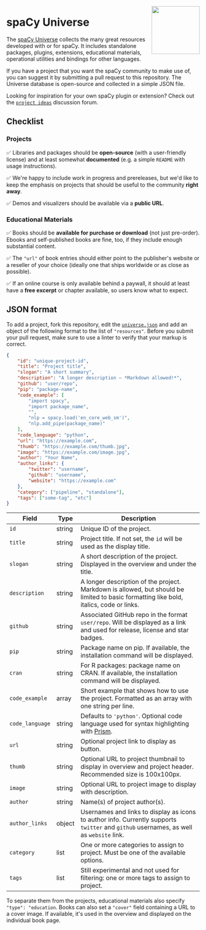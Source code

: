 <a href="https://explosion.ai"><img src="https://explosion.ai/assets/img/logo.svg" width="125" height="125" align="right" /></a>

# spaCy Universe

The [spaCy Universe](https://spacy.io/universe) collects the many great
resources developed with or for spaCy. It includes standalone packages, plugins,
extensions, educational materials, operational utilities and bindings for other
languages.

If you have a project that you want the spaCy community to make use of, you can
suggest it by submitting a pull request to this repository. The Universe
database is open-source and collected in a simple JSON file.

Looking for inspiration for your own spaCy plugin or extension? Check out the
[`project ideas`](https://github.com/explosion/spaCy/discussions?discussions_q=category%3A%22New+Features+%26+Project+Ideas%22)
discussion forum.

## Checklist

### Projects

✅ Libraries and packages should be **open-source** (with a user-friendly
license) and at least somewhat **documented** (e.g. a simple `README` with usage
instructions).

✅ We're happy to include work in progress and prereleases, but we'd like to
keep the emphasis on projects that should be useful to the community **right
away**.

✅ Demos and visualizers should be available via a **public URL**.

### Educational Materials

✅ Books should be **available for purchase or download** (not just pre-order).
Ebooks and self-published books are fine, too, if they include enough
substantial content.

✅ The `"url"` of book entries should either point to the publisher's website or
a reseller of your choice (ideally one that ships worldwide or as close as
possible).

✅ If an online course is only available behind a paywall, it should at least
have a **free excerpt** or chapter available, so users know what to expect.

## JSON format

To add a project, fork this repository, edit the
[`universe.json`](meta/universe.json) and add an object of the following format
to the list of `"resources"`. Before you submit your pull request, make sure to
use a linter to verify that your markup is correct.

```json
{
    "id": "unique-project-id",
    "title": "Project title",
    "slogan": "A short summary",
    "description": "A longer description – *Markdown allowed!*",
    "github": "user/repo",
    "pip": "package-name",
    "code_example": [
        "import spacy",
        "import package_name",
        "",
        "nlp = spacy.load('en_core_web_sm')",
        "nlp.add_pipe(package_name)"
    ],
    "code_language": "python",
    "url": "https://example.com",
    "thumb": "https://example.com/thumb.jpg",
    "image": "https://example.com/image.jpg",
    "author": "Your Name",
    "author_links": {
        "twitter": "username",
        "github": "username",
        "website": "https://example.com"
    },
    "category": ["pipeline", "standalone"],
    "tags": ["some-tag", "etc"]
}
```

| Field           | Type   | Description                                                                                                                             |
| --------------- | ------ | --------------------------------------------------------------------------------------------------------------------------------------- |
| `id`            | string | Unique ID of the project.                                                                                                               |
| `title`         | string | Project title. If not set, the `id` will be used as the display title.                                                                  |
| `slogan`        | string | A short description of the project. Displayed in the overview and under the title.                                                      |
| `description`   | string | A longer description of the project. Markdown is allowed, but should be limited to basic formatting like bold, italics, code or links.  |
| `github`        | string | Associated GitHub repo in the format `user/repo`. Will be displayed as a link and used for release, license and star badges.            |
| `pip`           | string | Package name on pip. If available, the installation command will be displayed.                                                          |
| `cran`          | string | For R packages: package name on CRAN. If available, the installation command will be displayed.                                         |
| `code_example`  | array  | Short example that shows how to use the project. Formatted as an array with one string per line.                                        |
| `code_language` | string | Defaults to `'python'`. Optional code language used for syntax highlighting with [Prism](http://prismjs.com/).                          |
| `url`           | string | Optional project link to display as button.                                                                                             |
| `thumb`         | string | Optional URL to project thumbnail to display in overview and project header. Recommended size is 100x100px.                             |
| `image`         | string | Optional URL to project image to display with description.                                                                              |
| `author`        | string | Name(s) of project author(s).                                                                                                           |
| `author_links`  | object | Usernames and links to display as icons to author info. Currently supports `twitter` and `github` usernames, as well as `website` link. |
| `category`      | list   | One or more categories to assign to project. Must be one of the available options.                                                      |
| `tags`          | list   | Still experimental and not used for filtering: one or more tags to assign to project.                                                   |

To separate them from the projects, educational materials also specify
`"type": "education`. Books can also set a `"cover"` field containing a URL to a
cover image. If available, it's used in the overview and displayed on the
individual book page.
